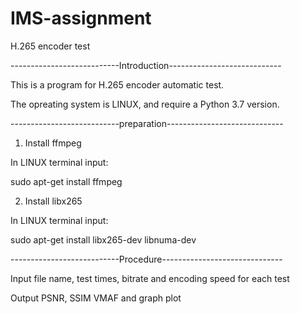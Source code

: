 # IMS-assignment
H.265 encoder test

---------------------------Introduction----------------------------

This is a program for H.265 encoder automatic test. 

The opreating system is LINUX, and require a Python 3.7 version.

---------------------------preparation-----------------------------
1. Install ffmpeg

In LINUX terminal input: 

sudo apt-get install ffmpeg

2. Install libx265

In LINUX terminal input:

sudo apt-get install libx265-dev libnuma-dev

---------------------------Procedure------------------------------

Input file name, test times, bitrate and encoding speed for each test

Output PSNR, SSIM VMAF and graph plot
